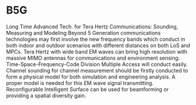 # B5G
Long Time Advanced Tech. for Tera Hertz Communications: Sounding, Measuring and Modeling
Beyond 5 Generation communications technologies may first involve the new frequency bands which conduct in both indoor and outdoor scenarios with different distances on both LoS and MPCs.
Tera Hertz with wide band EM waves can bring high resolution with massive MIMO antennas for communications and environment sensing.
Time-Space-Frequency-Code Division Multiple Access will conduct easily.
Channel sounding for channel measurement should be firstly conducted to form a physical model for both simulation and engineering analysis.
A proper model is needed for this EM wave signal transmitting.
Reconfigurable Intelligent Surface can be used for beamforming or providing a spatial diversity gain.

